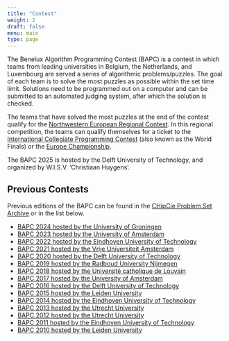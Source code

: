 ```yaml
---
title: "Contest"
weight: 2
draft: false
menu: main
type: page
---
```


The Benelux Algorithm Programming Contest (BAPC) is a contest in which teams from leading universities in Belgium, the
Netherlands, and Luxembourg are served a series of algorithmic problems/puzzles. The goal of each team is to solve the
most puzzles as possible within the set time limit. Solutions need to be programmed out on a computer and can be
submitted to an automated judging system, after which the solution is checked.

The teams that have solved the most puzzles at the end of the contest qualify for the [Northwestern European Regional
Contest](https://2025.nwerc.eu). In this regional competition, the teams can qualify themselves for a ticket to the [International Collegiate
Programming Contest](https://icpc.global) (also known as the World Finals) or the [Europe Championship](https://euc.icpc.global).

The BAPC 2025 is hosted by the Delft University of Technology, and organized by W.I.S.V. ‘Christiaan Huygens’.

## Previous Contests

Previous editions of the BAPC can be found in the [CHipCie Problem Set Archive](https://chipcie.wisv.ch/archive/bapc/) or in the list below.

- [BAPC 2024 hosted by the University of Groningen](https://2024.bapc.eu/)
- [BAPC 2023 hosted by the University of Amsterdam](https://2023.bapc.eu/)
- [BAPC 2022 hosted by the Eindhoven University of Technology](https://2022.bapc.eu/)
- [BAPC 2021 hosted by the Vrije Universiteit Amsterdam](https://2021.bapc.eu/)
- [BAPC 2020 hosted by the Delft University of Technology](https://2020.bapc.eu/)
- [BAPC 2019 hosted by the Radboud University Nijmegen](https://2019.bapc.eu/)
- [BAPC 2018 hosted by the Université catholique de Louvain](https://2018.bapc.eu/)
- [BAPC 2017 hosted by the University of Amsterdam](https://2017.bapc.eu/)
- [BAPC 2016 hosted by the Delft University of Technology](https://2016.bapc.eu/)
- [BAPC 2015 hosted by the Leiden University](https://web.archive.org/web/20250127093013/https://2015.bapc.eu/)
- [BAPC 2014 hosted by the Eindhoven University of Technology](https://web.archive.org/web/20241114053912/https://2014.bapc.eu/)
- [BAPC 2013 hosted by the Utrecht University](https://web.archive.org/web/20241015042057/https://2013.bapc.eu/)
- [BAPC 2012 hosted by the Utrecht University](https://web.archive.org/web/20241005041748/https://2012.bapc.eu/)
- [BAPC 2011 hosted by the Eindhoven University of Technology](https://web.archive.org/web/20210304025052/http://2011.bapc.eu/)
- [BAPC 2010 hosted by the Leiden University](https://web.archive.org/web/20110501004248/http://2010.bapc.eu/)
